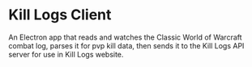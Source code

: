 # Kill Logs Client
An Electron app that reads and watches the Classic World of Warcraft combat log, parses it for pvp kill data, then sends it to the Kill Logs API server for use in Kill Logs website.
